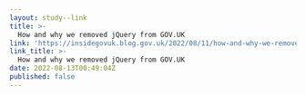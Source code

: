 ```yaml
---
layout: study--link
title: >-
  How and why we removed jQuery from GOV.UK
link: 'https://insidegovuk.blog.gov.uk/2022/08/11/how-and-why-we-removed-jquery-from-gov-uk/'
link_title: >-
  How and why we removed jQuery from GOV.UK
date: 2022-08-13T00:49:04Z
published: false
---
```


